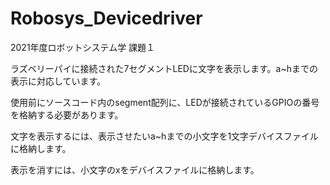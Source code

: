 # Robosys_Devicedriver
2021年度ロボットシステム学 課題１

ラズベリーパイに接続された7セグメントLEDに文字を表示します。a~hまでの表示に対応しています。

使用前にソースコード内のsegment配列に、LEDが接続されているGPIOの番号を格納する必要があります。

文字を表示するには、表示させたいa~hまでの小文字を1文字デバイスファイルに格納します。

表示を消すには、小文字のxをデバイスファイルに格納します。
